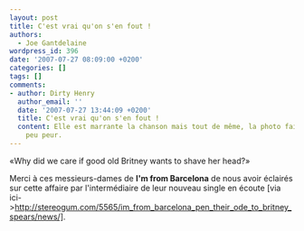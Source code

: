 ```yaml
---
layout: post
title: C'est vrai qu'on s'en fout !
authors:
  - Joe Gantdelaine
wordpress_id: 396
date: '2007-07-27 08:09:00 +0200'
categories: []
tags: []
comments:
- author: Dirty Henry
  author_email: ''
  date: '2007-07-27 13:44:09 +0200'
  title: C'est vrai qu'on s'en fout !
  content: Elle est marrante la chanson mais tout de même, la photo fait un tout petit
    peu peur.
---
```

«Why did we care if good old Britney wants to shave her head?»

Merci à ces messieurs-dames de __I'm from Barcelona__ de nous avoir éclairés sur cette affaire par l'intermédiaire de leur nouveau single en écoute [via ici->http://stereogum.com/5565/im_from_barcelona_pen_their_ode_to_britney_spears/news/].
